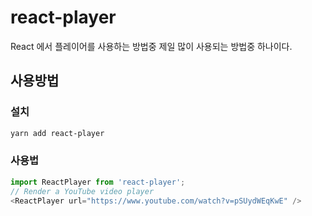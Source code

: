 # react-player
React 에서 플레이어를 사용하는 방법중 제일 많이 사용되는 방법중 하나이다.  


## 사용방법
### 설치
```bash
yarn add react-player
```
### 사용법
```js
import ReactPlayer from 'react-player';
// Render a YouTube video player
<ReactPlayer url="https://www.youtube.com/watch?v=pSUydWEqKwE" />
```








